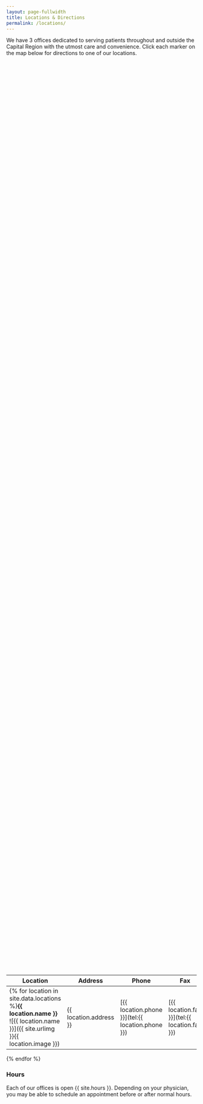 ```yaml
---
layout: page-fullwidth
title: Locations & Directions
permalink: /locations/
---
```


<style>
  #capitaloto-map {
    height: 60vh;
  }
</style>

We have 3 offices dedicated to serving patients throughout and outside the Capital Region with the utmost care and convenience.
Click each marker on the map below for directions to one of our locations.

<div id="capitaloto-map" class="b15"></div>
<script>
  // http://stackoverflow.com/questions/27765446/directions-to-marker-with-google-maps-api
  // https://wrightshq.com/playground/placing-multiple-markers-on-a-google-map-using-api-3/

  let markers = [
    {
      name: 'Albany',
      coords: {
        lat: 42.6868179,
        lng: -73.8403891
      },
      url: 'https://goo.gl/maps/8M99tphekV52'
    },
    {
      name: 'Troy',
      coords: {
        lat: 42.7338438,
        lng: -73.6872883
      },
      url: 'https://goo.gl/maps/4vTjNvCff6S2'
    },
    {
      name: 'Clifton Park',
      coords: {
        lat: 42.8692993,
        lng: -73.8069645
      },
      url: 'https://goo.gl/maps/g1F1wd1XEi62'
    }
  ];

  function initMap() {
    let map = new google.maps.Map(document.getElementById('capitaloto-map'), {
      zoom: 10,
    });
    let bounds = new google.maps.LatLngBounds();

    // Place markers
    for (let m = 0; m < markers.length; m++) {
      let position = markers[m].coords;
      bounds.extend(position);
      marker = new google.maps.Marker({
        position: position,
        map: map,
        title: markers[m].name
      });

      google.maps.event.addListener(marker, 'click', () => window.location = markers[m].url );
    }

    // Automatically center map, fitting all markers
    map.fitBounds(bounds);
  }
</script>
<script async defer
  src="https://maps.googleapis.com/maps/api/js?key=AIzaSyAfIcDESp0aiadHZ5zoSJTox0TCHyudxmk&callback=initMap">
</script>

Location | Address | Phone | Fax
--- | --- | --- | ---
{% for location in site.data.locations  %}**{{ location.name }}**<br/>![{{ location.name }}]({{ site.urlimg }}{{ location.image }}) | {{ location.address }} | [{{ location.phone }}](tel:{{ location.phone }}) | [{{ location.fax }}](tel:{{ location.fax }})
{% endfor %}

### Hours

Each of our offices is open {{ site.hours }}. Depending on your physician, you may be able to schedule an appointment before or after normal hours.
